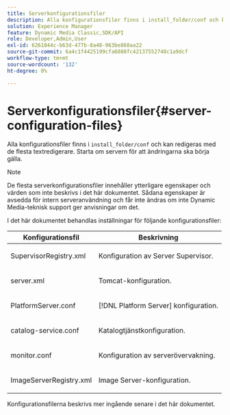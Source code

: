 ```yaml
---
title: Serverkonfigurationsfiler
description: Alla konfigurationsfiler finns i install_folder/conf och kan redigeras med de flesta textredigerare. Starta om servern för att ändringarna ska börja gälla.
solution: Experience Manager
feature: Dynamic Media Classic,SDK/API
role: Developer,Admin,User
exl-id: 6261844c-b63d-477b-8a48-963be868aa22
source-git-commit: 6a4c1f4425199cfa6088fc42137552748c1a9dcf
workflow-type: tm+mt
source-wordcount: '132'
ht-degree: 0%

---
```


# Serverkonfigurationsfiler{#server-configuration-files}

Alla konfigurationsfiler finns i `install_folder/conf` och kan redigeras med de flesta textredigerare. Starta om servern för att ändringarna ska börja gälla.

>[!NOTE]
>
>De flesta serverkonfigurationsfiler innehåller ytterligare egenskaper och värden som inte beskrivs i det här dokumentet. Sådana egenskaper är avsedda för intern serveranvändning och får inte ändras om inte Dynamic Media-teknisk support ger anvisningar om det.

I det här dokumentet behandlas inställningar för följande konfigurationsfiler:

<table id="table_D307B20E65B742A7AC3DEBF1E650719E"> 
 <thead> 
  <tr> 
   <th class="entry"> <b>Konfigurationsfil</b> </th> 
   <th class="entry"> <b>Beskrivning</b> </th> 
  </tr> 
 </thead>
 <tbody> 
  <tr> 
   <td> <p> <span class="filepath"> SupervisorRegistry.xml</span> </p> </td> 
   <td> <p>Konfiguration av Server Supervisor. </p> </td> 
  </tr> 
  <tr> 
   <td> <p> <span class="filepath"> server.xml</span> </p> </td> 
   <td> <p>Tomcat-konfiguration. </p> </td> 
  </tr> 
  <tr> 
   <td> <p> <span class="filepath"> PlatformServer.conf</span> </p> </td> 
   <td> <p>[!DNL Platform Server] konfiguration. </p> </td> 
  </tr> 
  <tr> 
   <td> <p> <span class="filepath"> catalog-service.conf</span> </p> </td> 
   <td> <p>Katalogtjänstkonfiguration. </p> </td> 
  </tr> 
  <tr> 
   <td> <p> <span class="filepath"> monitor.conf</span> </p> </td> 
   <td> <p>Konfiguration av serverövervakning. </p> </td> 
  </tr> 
  <tr> 
   <td> <p> <span class="filepath"> ImageServerRegistry.xml</span> </p> </td> 
   <td> <p>Image Server-konfiguration. </p> </td> 
  </tr> 
 </tbody> 
</table>

Konfigurationsfilerna beskrivs mer ingående senare i det här dokumentet.
